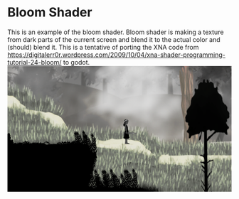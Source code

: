 # Bloom Shader

This is an example of the bloom shader. Bloom shader is making a texture from dark parts of the current screen and blend it to the actual color and (should) blend it. This is a tentative of porting the XNA code from https://digitalerr0r.wordpress.com/2009/10/04/xna-shader-programming-tutorial-24-bloom/ to godot.
![alt tag](https://github.com/laverneth/BloomShader/blob/master/bloom_example.png)
